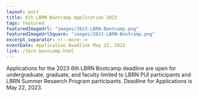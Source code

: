```yaml
---
layout: post
title: 6th LBRN Bootcamp Application 2023
tags: featured
featuredImageUrl: "images/2023-LBRN-Bootcamp.png"
featuredImageUrlSquare: "images/2023-LBRN-Bootcamp.png"
excerpt_separator: <!--more-->
eventDate: Application Deadline May 22, 2023
link: /lbrn-bootcamp.html
---
```

Applications for the 2023 6th LBRN Bootcamp deadline are open for undergraduate, graduate, and faculty limited to LBRN PUI participants and LBRN Summer Resaerch Program participants. Deadline for Applications is May 22, 2023.